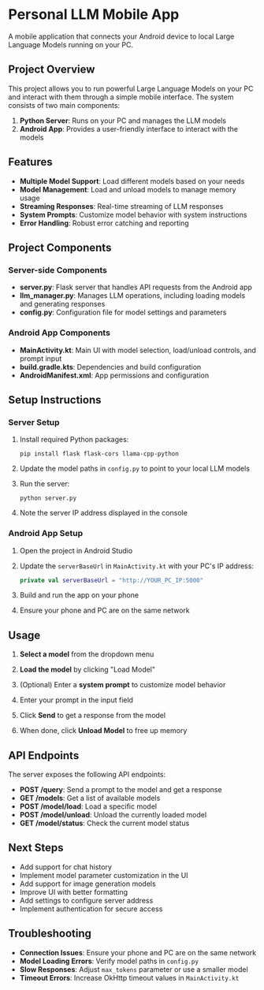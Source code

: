 # Personal LLM Mobile App

A mobile application that connects your Android device to local Large Language Models running on your PC.

## Project Overview

This project allows you to run powerful Large Language Models on your PC and interact with them through a simple mobile interface. The system consists of two main components:

1. **Python Server**: Runs on your PC and manages the LLM models
2. **Android App**: Provides a user-friendly interface to interact with the models

## Features

- **Multiple Model Support**: Load different models based on your needs
- **Model Management**: Load and unload models to manage memory usage
- **Streaming Responses**: Real-time streaming of LLM responses
- **System Prompts**: Customize model behavior with system instructions
- **Error Handling**: Robust error catching and reporting

## Project Components

### Server-side Components

- **server.py**: Flask server that handles API requests from the Android app
- **llm_manager.py**: Manages LLM operations, including loading models and generating responses
- **config.py**: Configuration file for model settings and parameters

### Android App Components

- **MainActivity.kt**: Main UI with model selection, load/unload controls, and prompt input
- **build.gradle.kts**: Dependencies and build configuration
- **AndroidManifest.xml**: App permissions and configuration

## Setup Instructions

### Server Setup

1. Install required Python packages:
   ```
   pip install flask flask-cors llama-cpp-python
   ```

2. Update the model paths in `config.py` to point to your local LLM models

3. Run the server:
   ```
   python server.py
   ```

4. Note the server IP address displayed in the console

### Android App Setup

1. Open the project in Android Studio

2. Update the `serverBaseUrl` in `MainActivity.kt` with your PC's IP address:
   ```kotlin
   private val serverBaseUrl = "http://YOUR_PC_IP:5000"
   ```

3. Build and run the app on your phone

4. Ensure your phone and PC are on the same network

## Usage

1. **Select a model** from the dropdown menu

2. **Load the model** by clicking "Load Model"

3. (Optional) Enter a **system prompt** to customize model behavior

4. Enter your prompt in the input field

5. Click **Send** to get a response from the model

6. When done, click **Unload Model** to free up memory

## API Endpoints

The server exposes the following API endpoints:

- **POST /query**: Send a prompt to the model and get a response
- **GET /models**: Get a list of available models
- **POST /model/load**: Load a specific model
- **POST /model/unload**: Unload the currently loaded model
- **GET /model/status**: Check the current model status

## Next Steps

- Add support for chat history
- Implement model parameter customization in the UI
- Add support for image generation models
- Improve UI with better formatting
- Add settings to configure server address
- Implement authentication for secure access

## Troubleshooting

- **Connection Issues**: Ensure your phone and PC are on the same network
- **Model Loading Errors**: Verify model paths in `config.py`
- **Slow Responses**: Adjust `max_tokens` parameter or use a smaller model
- **Timeout Errors**: Increase OkHttp timeout values in `MainActivity.kt`
